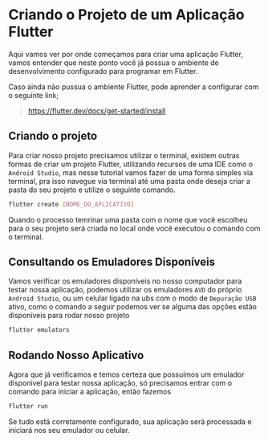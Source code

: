 # Criando o Projeto de um Aplicação Flutter
Aqui vamos ver por onde começamos para criar uma aplicação Flutter, vamos entender que neste ponto você já possua o ambiente de desenvolvimento configurado para programar em Flutter.

Caso ainda não pussua o ambiente Flutter, pode aprender a configurar com o seguinte link;
>https://flutter.dev/docs/get-started/install

## Criando o projeto
Para criar nosso projeto precisamos utilizar o terminal, existem outras formas de criar um projeto Flutter, utilizando recursos de uma IDE como o ``Android Studio``, mas nesse tutorial vamos fazer de uma forma simples via terminal, pra isso navegue via terminal até uma pasta onde deseja criar a pasta do seu projeto e utilize o seguinte comando.

```sh
flutter create [NOME_DO_APLICATIVO]
```

Quando o processo temrinar uma pasta com o nome que você escolheu para o seu projeto será criada no local onde você executou o comando com o terminal.

## Consultando os Emuladores Disponíveis
Vamos verificar os emuladores disponíveis no nosso computador para testar nossa aplicação, podemos utilizar os emuladores ``AVD`` do próprio ``Android Studio``, ou um celular ligado na ubs com o modo de ``Depuração USB`` ativo, como o comando a seguir podemos ver se alguma das opções estão disponíveis para rodar nosso projeto

```sh
flutter emulators
```

## Rodando Nosso Aplicativo
Agora que já verificamos e temos certeza que possuímos um emulador disponível para testar nossa aplicação, só precisamos entrar com o comando para iniciar a aplicação, então fazemos

```sh
flutter run
```

Se tudo está corretamente configurado, sua aplicação será processada e iniciará nos seu emulador ou celular.